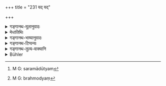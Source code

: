 +++
title = "231 यद् यद्"

+++

<details><summary>गङ्गानथ-मूलानुवादः</summary>

Whatever may be agreeable to the Brāhmaṇas, that he shall give ungrudgingly. He shall relate stories told in the Veda; as this is liked by the Pitṛs.—(231)
</details>

<details><summary>मेधातिथिः</summary>

**यद् यद्** अन्नं व्यञ्जनं पानं चाभिलषेयुस् **तत् तद्** **अमत्सरः** अलुब्धो **दद्यात्** । मत्सर इति लोभनाम । **रोचेत** प्रीतिं जनयेत् । **ब्रह्मोद्याः ।** ब्रह्मणि वेदे या उद्यन्ते कथ्यन्ते ता **ब्रह्मोद्याः** देवासुरयुद्धं वृत्रवधः सरमाकृत्यम्[^३९९] इत्याद्याः । अथ वा "कः स्विद् एकाकी चरति" (व्स् २३.९) इत्यादि । "ब्रह्माद्याश्[^४००] च कथाः" इति पाठः । तत्प्रधानमन्त्रार्थनिरूपणाद्याः कथाः संलापा लौकिकैः शब्दैः । **पितॄणाम् एतद् ईप्सितम्** अभिलषितम् इत्य् अर्थवादः ॥ ३.२२१ ॥


[^४००]:
     M G: brahmodyaṃ


[^३९९]:
     M G: saramādūtyam
</details>

<details><summary>गङ्गानथ-भाष्यानुवादः</summary>

Whatever food, vegetable or drink they may ask for,—all this he shall give ‘*ungrudgingly*’—without the least hesitation or covetousness. The term ‘*matsara*’ stands here for *avarice*.

‘*Be agreeable to*’—*i.e*., cause pleasure to.

‘*Told in the Veda*’—those that are related in the Veda; such, *e.g*., as the story of the war between the gods and demons, that of the death of Vṛttra, the doings of Saramā, and so forth. Or, it may stand for such stories as ‘*Kaḥ svidekākī charati*,’ etc. (Vājasaneya Saṃhitā, 23.9).

Another reading is ‘*brahmādyāśca kathāḥ*’—*i.e*., discourses, in ordinary language, upon the meaning of mantras bearing upon Brahman.

‘*This is liked by the Pitṛs*;’—this is a commendatory supplement.—(231)
</details>

<details><summary>गङ्गानथ-टिप्पन्यः</summary>

‘*Brahmodyāḥ kathāḥ*’—Buhler does not represent Medhātithi quite
rightly: The explanation that he attributes to him, ‘riddles from the
Veda’, is not found in Medhātithi at all. Medhātithi’s *first*
explanation is—‘stories related in the Veda’;—the *second* alternative
proposed is ‘such Vedic texts as the one contained in 23.9 of the
Vājasaneya Saṃhitā’;—and the third explanation, ‘discourses, inordinary
language, on the meaning of Mantras bearing upon Brāhmaṇ’, is offered as
that of the reading ‘*Brahmodyāḥ kathāḥ*’. It will thus be seen that
‘riddles from the Veda’ are not found in Medhātithi at all. It is the
third explanation apparently that has misled Buhler. Hopkins has quoted
Medhātithi correctly.

This verse is quoted in *Gadādharapaddhati* (Kāla, p. 546);—in
*Śrāddhakriyākaumudī* (p. 158);—and in *Hemādri* (Śrāddha, p. 1027),
which adds the following notes:—‘*Brahmodyāḥ*’, stories that are related
by the Brāhmaṇa, such as accounts of the war between the Gods and the
Asuras, of the killing of Vṛttra, of Saramā and so forth,—or it may
refer to such texts as ‘*Kaścidekāki charati* etc.’; ‘*Brahmādyāḥ*’ is
another reading, which means—‘Those mantras and Arthavāda texts which
deal with Brahman’; ‘*Kathāḥ*’, conversations in the ordinary language
should be carried on, in connection with the said subjects;—‘*this is
liked by the Pitṛs*’—this is *Arthavāda*.
</details>

<details><summary>गङ्गानथ-तुल्य-वाक्यानि</summary>

*Yājñavalkya* (1.240).—‘Free from anger and without hurry, one shall
offer such food as may be desired and *pure*—reciting the *Pavitra*
mantras till complete satisfaction.’

*Laghu-Āśvalāyana* (23.68).—‘After the Brāhmaṇas have eaten to their
heart’s content, he shall pronounce the Gāyatrī.’

*Varūha-purāṇa* (Caturvarga-cintāmaṇi-Śrāddha, p. 1388).—‘The offerer
having offered food, clean, profuse and carefully prepared,—he should
politely say —*please fall* *to*.’

*Yama* (Parāśaramādhava, p. 423).—‘So long as the food is pure, so long
as what is desired is offered, and so long as the offerer does not say
*I give*,—so long do the Pitṛs partake of the food.’

*Sumantu* (Parāśaramādhava, p. 424).—‘Without anger, he shall offer to
each such dishes as he may relish; they should be fed till they are
fully satisfied; and he shall not selfishly keep back any food.’
</details>

<details><summary>Bühler</summary>

231	Whatever may please the Brahmanas, let him give without grudging it; let him give riddles from the Veda, for that is agreeable to the manes.
</details>
